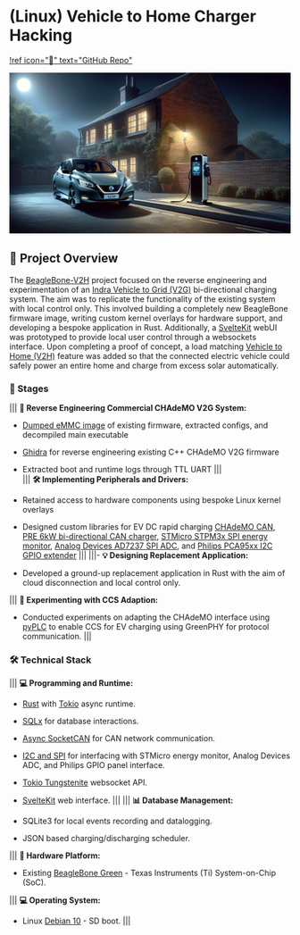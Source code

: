 # (Linux) Vehicle to Home Charger Hacking

[!ref icon=":rocket:" text="GitHub Repo"](https://github.com/rand12345/BeagleBone-V2H)

![Nissan Leaf domestic bi-directional charger - DALL·E 3](/assets/images/leaf_charger.png)

## 🌟 Project Overview

The [BeagleBone-V2H](https://github.com/rand12345/BeagleBone-V2H) project focused on the reverse engineering and experimentation of an [Indra Vehicle to Grid (V2G)](https://www.indra.co.uk/v2g/) bi-directional charging system. The aim was to replicate the functionality of the existing system with local control only. This involved building a completely new BeagleBone firmware image, writing custom kernel overlays for hardware support, and developing a bespoke application in Rust. Additionally, a [SvelteKit](https://github.com/rand12345/v2h_webui) webUI was prototyped to provide local user control through a websockets interface. Upon completing a proof of concept, a load matching [Vehicle to Home (V2H)](https://www.indra.co.uk/v2h/) feature was added so that the connected electric vehicle could safely power an entire home and charge from excess solar automatically.

### 🔑 Stages

||| **🔧 Reverse Engineering Commercial CHAdeMO V2G System:**

- [Dumped eMMC image](https://github.com/rand12345/Ardni-V2H) of existing firmware, extracted configs, and decompiled main executable
- [Ghidra](https://ghidra-sre.org) for reverse engineering existing C++ CHAdeMO V2G firmware
- Extracted boot and runtime logs through TTL UART
|||  
||| **🛠 Implementing Peripherals and Drivers:**

- Retained access to hardware components using bespoke Linux kernel overlays
- Designed custom libraries for EV DC rapid charging [CHAdeMO CAN](https://crates.io/crates/chademo-rs), [PRE 6kW bi-directional CAN charger](https://www.chademo.com/wp2016/wp-content/uploads/2018/05/V2G%206kW%20-%2010kW%20datasheet.pdf), [STMicro STPM3x SPI energy monitor](https://www.st.com/resource/en/datasheet/stpm32.pdf), [Analog Devices AD7237 SPI ADC](https://www.analog.com/en/products/ad7237.html), and [Philips PCA95xx I2C GPIO extender](https://paginas.fe.up.pt/~ee00013/microPCI/files/I2C/Philips%20Semiconductors%20I2C%20Handbook.pdf)
|||
|||- **💡 Designing Replacement Application:**

- Developed a ground-up replacement application in Rust with the aim of cloud disconnection and local control only.

||| **🔬 Experimenting with CCS Adaption:**

- Conducted experiments on adapting the CHAdeMO interface using [pyPLC](https://github.com/uhi22/pyPLC) to enable CCS for EV charging using GreenPHY for protocol communication.
|||

### 🛠️ Technical Stack

||| **💻 Programming and Runtime:**

- [Rust](https://www.rust-lang.org) with [Tokio](https://tokio.rs) async runtime.
- [SQLx](https://github.com/launchbadge/sqlx) for database interactions.
- [Async SocketCAN](https://github.com/idletea/tokio-socketcan) for CAN network communication.
- [I2C and SPI](https://github.com/rust-embedded/linux-embedded-hal) for interfacing with STMicro energy monitor, Analog Devices ADC, and Philips GPIO panel interface.
- [Tokio Tungstenite](https://github.com/snapview/tokio-tungstenite) websocket API.
- [SvelteKit](https://github.com/rand12345/v2h_webui) web interface.
|||
||| **📊 Database Management:**

- SQLite3 for local events recording and datalogging.
- JSON based charging/discharging scheduler.

||| **🔌 Hardware Platform:**

- Existing [BeagleBone Green](https://www.beagleboard.org/boards/seeedstudio-beaglebone-green) - Texas Instruments (Ti) System-on-Chip (SoC).

||| **💻 Operating System:**

- Linux [Debian 10](https://www.beagleboard.org/distros/am5729-debian-10-3-2020-04-06-1gb-sd-console) - SD boot.
|||

